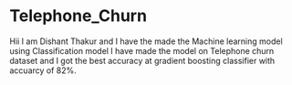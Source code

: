 # Telephone_Churn
Hii I am Dishant Thakur and I have the made the Machine learning model using Classification model
I have made the model on Telephone churn dataset and I got the best accuracy at gradient boosting classifier with accuarcy of 82%. 
